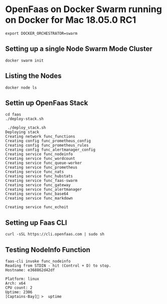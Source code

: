 # OpenFaas on Docker Swarm running on Docker for Mac 18.05.0 RC1

```
export DOCKER_ORCHESTRATOR=swarm
```

## Setting up a single Node Swarm Mode Cluster

```
docker swarm init
```

## Listing the Nodes

```
docker node ls
```

## Settin up OpenFaas Stack

```
cd faas
./deploy-stack.sh
```

```
 ./deploy_stack.sh
Deploying stack
Creating network func_functions
Creating config func_prometheus_config
Creating config func_prometheus_rules
Creating config func_alertmanager_config
Creating service func_nodeinfo
Creating service func_wordcount
Creating service func_queue-worker
Creating service func_prometheus
Creating service func_nats
Creating service func_hubstats
Creating service func_faas-swarm
Creating service func_gateway
Creating service func_alertmanager
Creating service func_base64
Creating service func_markdown

Creating service func_echoit
```

## Setting up Faas CLI

```
curl -sSL https://cli.openfaas.com | sudo sh
```

## Testing NodeInfo Function
```
faas-cli invoke func_nodeinfo
Reading from STDIN - hit (Control + D) to stop.
Hostname: e368862d42df

Platform: linux
Arch: x64
CPU count: 2
Uptime: 2306
[Captains-Bay]🚩 >  uptime
```

